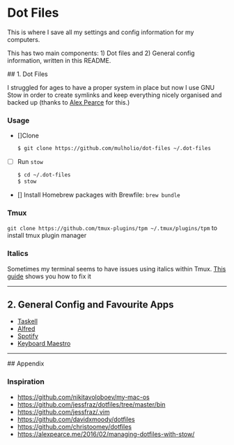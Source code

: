 # Dot Files

This is where I save all my settings and config information for my computers.

This has two main components: 1) Dot files and 2) General config information, written in this README.

## 1. Dot Files

I struggled for ages to have a proper system in place but now I use GNU Stow in order to create symlinks and keep everything nicely organised and backed up (thanks to [Alex Pearce](https://github.com/alexpearce/dotfiles) for this.)

### Usage

- []Clone

  ```bash
  $ git clone https://github.com/mulholio/dot-files ~/.dot-files
  ```

- [ ] Run `stow`

  ```bash
  $ cd ~/.dot-files
  $ stow
  ```

- [] Install Homebrew packages with Brewfile: `brew bundle`

### Tmux

`git clone https://github.com/tmux-plugins/tpm ~/.tmux/plugins/tpm` to install tmux plugin manager

### Italics

Sometimes my terminal seems to have issues using italics within Tmux. [This guide](https://alexpearce.me/2014/05/italics-in-iterm2-vim-tmux/) shows you how to fix it

---

## 2. General Config and Favourite Apps

- [Taskell](https://github.com/smallhadroncollider/taskell)
- [Alfred](https://www.alfredapp.com/)
- [Spotify](http://alfred-spotify-mini-player.com/setup/)
- [Keyboard Maestro](https://github.com/iansinnott/alfred-maestro)

---

## Appendix

### Inspiration

- https://github.com/nikitavoloboev/my-mac-os
- https://github.com/jessfraz/dotfiles/tree/master/bin
- https://github.com/jessfraz/.vim
- https://github.com/davidxmoody/dotfiles
- https://github.com/christoomey/dotfiles
- https://alexpearce.me/2016/02/managing-dotfiles-with-stow/

